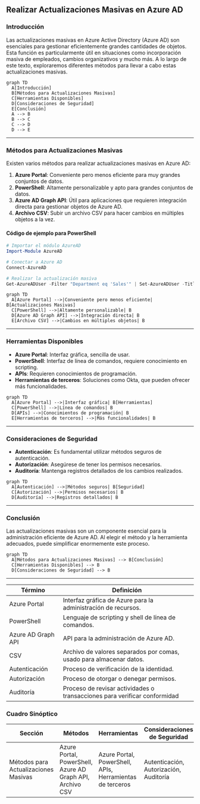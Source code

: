 ## Realizar Actualizaciones Masivas en Azure AD

### Introducción

Las actualizaciones masivas en Azure Active Directory (Azure AD) son esenciales para gestionar eficientemente grandes cantidades de objetos. Esta función es particularmente útil en situaciones como incorporación masiva de empleados, cambios organizativos y mucho más. A lo largo de este texto, exploraremos diferentes métodos para llevar a cabo estas actualizaciones masivas.

```mermaid
graph TD
  A[Introducción]
  B[Métodos para Actualizaciones Masivas]
  C[Herramientas Disponibles]
  D[Consideraciones de Seguridad]
  E[Conclusión]
  A --> B
  B --> C
  C --> D
  D --> E
```

---

### Métodos para Actualizaciones Masivas

Existen varios métodos para realizar actualizaciones masivas en Azure AD:

1. **Azure Portal**: Conveniente pero menos eficiente para muy grandes conjuntos de datos.
2. **PowerShell**: Altamente personalizable y apto para grandes conjuntos de datos.
3. **Azure AD Graph API**: Útil para aplicaciones que requieren integración directa para gestionar objetos de Azure AD.
4. **Archivo CSV**: Subir un archivo CSV para hacer cambios en múltiples objetos a la vez.

#### Código de ejemplo para PowerShell
```powershell
# Importar el módulo AzureAD
Import-Module AzureAD

# Conectar a Azure AD
Connect-AzureAD

# Realizar la actualización masiva
Get-AzureADUser -Filter "Department eq 'Sales'" | Set-AzureADUser -Title 'Sales Executive'
```

```mermaid
graph TD
  A[Azure Portal] -->|Conveniente pero menos eficiente| B[Actualizaciones Masivas]
  C[PowerShell] -->|Altamente personalizable| B
  D[Azure AD Graph API] -->|Integración directa| B
  E[Archivo CSV] -->|Cambios en múltiples objetos| B
```

---

### Herramientas Disponibles

- **Azure Portal**: Interfaz gráfica, sencilla de usar.
- **PowerShell**: Interfaz de línea de comandos, requiere conocimiento en scripting.
- **APIs**: Requieren conocimientos de programación.
- **Herramientas de terceros**: Soluciones como Okta, que pueden ofrecer más funcionalidades.

```mermaid
graph TD
  A[Azure Portal] -->|Interfaz gráfica| B[Herramientas]
  C[PowerShell] -->|Línea de comandos| B
  D[APIs] -->|Conocimientos de programación| B
  E[Herramientas de terceros] -->|Más funcionalidades| B
```

---

### Consideraciones de Seguridad

- **Autenticación**: Es fundamental utilizar métodos seguros de autenticación.
- **Autorización**: Asegúrese de tener los permisos necesarios.
- **Auditoría**: Mantenga registros detallados de los cambios realizados.

```mermaid
graph TD
  A[Autenticación] -->|Métodos seguros| B[Seguridad]
  C[Autorización] -->|Permisos necesarios| B
  D[Auditoría] -->|Registros detallados| B
```

---

### Conclusión

Las actualizaciones masivas son un componente esencial para la administración eficiente de Azure AD. Al elegir el método y la herramienta adecuados, puede simplificar enormemente este proceso.

```mermaid
graph TD
  A[Métodos para Actualizaciones Masivas] --> B[Conclusión]
  C[Herramientas Disponibles] --> B
  D[Consideraciones de Seguridad] --> B
```

---

| Término                  | Definición                                                              |
|--------------------------|-------------------------------------------------------------------------|
| Azure Portal             | Interfaz gráfica de Azure para la administración de recursos.           |
| PowerShell               | Lenguaje de scripting y shell de línea de comandos.                     |
| Azure AD Graph API       | API para la administración de Azure AD.                                 |
| CSV                      | Archivo de valores separados por comas, usado para almacenar datos.      |
| Autenticación            | Proceso de verificación de la identidad.                                |
| Autorización             | Proceso de otorgar o denegar permisos.                                  |
| Auditoría                | Proceso de revisar actividades o transacciones para verificar conformidad|

### Cuadro Sinóptico

| Sección                   | Métodos                   | Herramientas     | Consideraciones de Seguridad  |
|---------------------------|---------------------------|------------------|-------------------------------|
| Métodos para Actualizaciones Masivas  | Azure Portal, PowerShell, Azure AD Graph API, Archivo CSV | Azure Portal, PowerShell, APIs, Herramientas de terceros  | Autenticación, Autorización, Auditoría |
